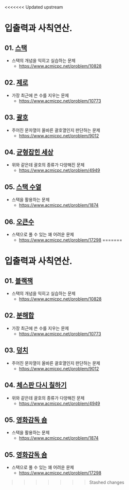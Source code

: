 <<<<<<< Updated upstream
# 입출력과 사칙연산.

## 01. [스택](01874.ipynb)
 - 스택의 개념을 익히고 실습하는 문제
   - https://www.acmicpc.net/problem/10828
## 02. [제로](10773.ipynb)
 - 가장 최근에 쓴 수를 지우는 문제
   - https://www.acmicpc.net/problem/10773
## 03. [괄호](09012.ipynb)
 - 주어진 문자열이 올바른 괄호열인지 판단하는 문제
   - https://www.acmicpc.net/problem/9012
## 04. [균형잡힌 세상](04949.ipynb)
 - 위와 같은데 괄호의 종류가 다양해진 문제
   - https://www.acmicpc.net/problem/4949
## 05. [스택 수열](01874.ipynb)
 - 스택을 활용하는 문제
   - https://www.acmicpc.net/problem/1874
## 06. [오큰수](17298.ipynb)
 - 스택으로 풀 수 있는 꽤 어려운 문제
   - https://www.acmicpc.net/problem/17298
=======
# 입출력과 사칙연산.

## 01. [블랙잭](10828.py)
 - 스택의 개념을 익히고 실습하는 문제
   - https://www.acmicpc.net/problem/10828
## 02. [분해합](10773.py)
 - 가장 최근에 쓴 수를 지우는 문제
   - https://www.acmicpc.net/problem/10773
## 03. [덩치](09012.py)
 - 주어진 문자열이 올바른 괄호열인지 판단하는 문제
   - https://www.acmicpc.net/problem/9012
## 04. [체스판 다시 칠하기](04949.py)
 - 위와 같은데 괄호의 종류가 다양해진 문제
   - https://www.acmicpc.net/problem/4949
## 05. [영화감독 숌](01874.py)
 - 스택을 활용하는 문제
   - https://www.acmicpc.net/problem/1874
## 05. [영화감독 숌](17298.py)
 - 스택으로 풀 수 있는 꽤 어려운 문제
   - https://www.acmicpc.net/problem/17298
>>>>>>> Stashed changes
